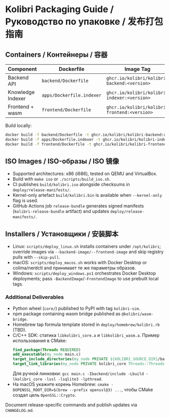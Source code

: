 # Kolibri Packaging Guide / Руководство по упаковке / 发布打包指南

## Containers / Контейнеры / 容器

| Component | Dockerfile | Image Tag |
|-----------|------------|-----------|
| Backend API | `backend/Dockerfile` | `ghcr.io/kolibri/kolibri-backend:<version>` |
| Knowledge Indexer | `apps/Dockerfile.indexer` | `ghcr.io/kolibri/kolibri-indexer:<version>` |
| Frontend + wasm | `frontend/Dockerfile` | `ghcr.io/kolibri/kolibri-frontend:<version>` |

Build locally:
```bash
docker build -f backend/Dockerfile -t ghcr.io/kolibri/kolibri-backend:dev .
docker build -f apps/Dockerfile.indexer -t ghcr.io/kolibri/kolibri-indexer:dev .
docker build -f frontend/Dockerfile -t ghcr.io/kolibri/kolibri-frontend:dev .
```

## ISO Images / ISO-образы / ISO 镜像

- Supported architectures: x86 (i686), tested on QEMU and VirtualBox.
- Build with `make iso` or `./scripts/build_iso.sh`.
- CI publishes `build/kolibri.iso` alongside checksums in `deploy/release-manifests/`.
- Kernel-only artefact `build/kolibri.bin` is available when `--kernel-only` flag is used.
- GitHub Actions job `release-bundle` generates signed manifests (`kolibri-release-bundle` artifact) and updates `deploy/release-manifests/`.

## Installers / Установщики / 安装脚本

- Linux: `scripts/deploy_linux.sh` installs containers under `/opt/kolibri`; override images via `--backend-image/--frontend-image` and skip registry pulls with `--skip-pull`.
- macOS: `scripts/deploy_macos.sh` works with Docker Desktop or colima/nerdctl and принимает те же параметры образов.
- Windows: `scripts/deploy_windows.ps1` orchestrates Docker Desktop deployments; pass `-BackendImage`/`-FrontendImage` to use prebuilt local tags.

### Additional Deliverables

- Python wheel (`core/`) published to PyPI with tag `kolibri-sim`.
- npm package containing wasm bridge published as `@kolibri/wasm-bridge`.
- Homebrew tap formula template stored in `deploy/homebrew/kolibri.rb` (TBD).
- C/C++ SDK: статика `libkolibri_core.a` и `libkolibri_wasm.a`. Пример использования в CMake:
  ```cmake
  find_package(Threads REQUIRED)
  add_executable(my_node main.c)
  target_include_directories(my_node PRIVATE ${KOLIBRI_SOURCE_DIR}/backend/include)
  target_link_libraries(my_node PRIVATE kolibri_core Threads::Threads OpenSSL::Crypto SQLite::SQLite3)
  ```
  Для ручной линковки: `gcc main.c -Ibackend/include -Lbuild -lkolibri_core -lssl -lsqlite3 -lpthread`.
- На macOS укажите корень Homebrew: `cmake -DOPENSSL_ROOT_DIR=$(brew --prefix openssl@3) ...`, чтобы CMake создал цель `OpenSSL::Crypto`.

Document release-specific commands and publish updates via `CHANGELOG.md`.
